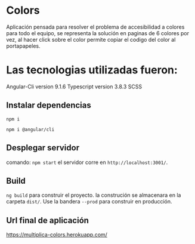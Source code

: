 # Colors

Aplicación pensada para resolver el problema de accesibilidad a colores para todo el equipo,
se representa la solución en paginas de 6 colores por vez, al hacer click sobre el color permite copiar el codigo del color al portapapeles.

# Las tecnologias utilizadas fueron:

Angular-Cli version 9.1.6
Typescript version 3.8.3
SCSS 

## Instalar dependencias

  `npm i`

  `npm i @angular/cli`

## Desplegar servidor

  comando: `npm start` el servidor corre en `http://localhost:3001/`.

## Build

`ng build` para construir el proyecto. la construción se almacenara en la carpeta `dist/`. Use la bandera `--prod` para construir en producción.

## Url final de aplicación
https://multiplica-colors.herokuapp.com/
